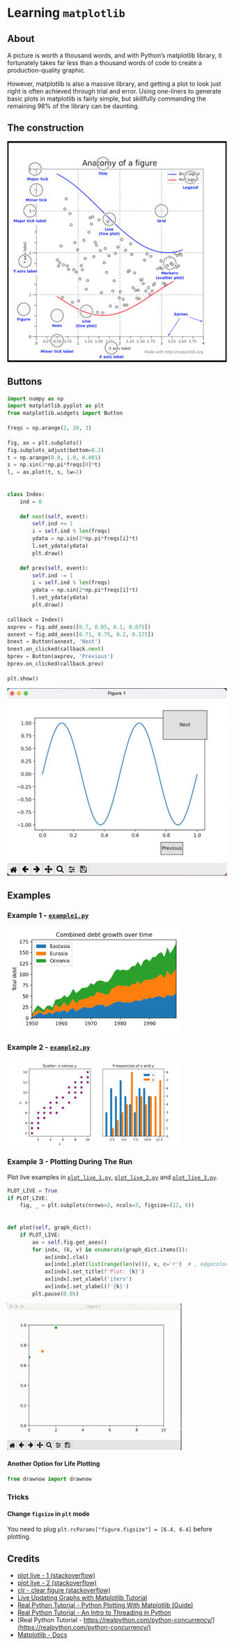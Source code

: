 # Learning `matplotlib`

## About

A picture is worth a thousand words, and with Python’s matplotlib library,
it fortunately takes far less than a thousand words of code to create a production-quality graphic.

However, matplotlib is also a massive library,
and getting a plot to look just right is often achieved through trial and error.
Using one-liners to generate basic plots in matplotlib is fairly simple,
but skillfully commanding the remaining 98% of the library can be daunting.

## The construction

![](static/plot_objects.png)

## Buttons

```python
import numpy as np
import matplotlib.pyplot as plt
from matplotlib.widgets import Button

freqs = np.arange(2, 20, 3)

fig, ax = plt.subplots()
fig.subplots_adjust(bottom=0.2)
t = np.arange(0.0, 1.0, 0.001)
s = np.sin(2*np.pi*freqs[0]*t)
l, = ax.plot(t, s, lw=2)


class Index:
    ind = 0

    def next(self, event):
        self.ind += 1
        i = self.ind % len(freqs)
        ydata = np.sin(2*np.pi*freqs[i]*t)
        l.set_ydata(ydata)
        plt.draw()

    def prev(self, event):
        self.ind -= 1
        i = self.ind % len(freqs)
        ydata = np.sin(2*np.pi*freqs[i]*t)
        l.set_ydata(ydata)
        plt.draw()

callback = Index()
axprev = fig.add_axes([0.7, 0.05, 0.1, 0.075])
axnext = fig.add_axes([0.71, 0.75, 0.2, 0.175])
bnext = Button(axnext, 'Next')
bnext.on_clicked(callback.next)
bprev = Button(axprev, 'Previous')
bprev.on_clicked(callback.prev)

plt.show()
```

![](static/buttons.png)

## Examples

### Example 1 - [`example1.py`](example1.py)

<!-- ![](static/e1.png) -->
<img src="static/e1.png" alt="drawing" width="400"/>

### Example 2 - [`example2.py`](example2.py)

<!-- ![](static/e2.png) -->
<img src="static/e2.png" alt="drawing" width="400"/>

### Example 3 - Plotting During The Run

Plot live examples in [`plot_live_1.py`](plot_live_1.py), [`plot_live_2.py`](plot_live_2.py) and [`plot_live_3.py`](plot_live_3.py).

```python
PLOT_LIVE = True
if PLOT_LIVE:
    fig, _ = plt.subplots(nrows=2, ncols=3, figsize=(12, 6))


def plot(self, graph_dict):
    if PLOT_LIVE:
        ax = self.fig.get_axes()
        for indx, (k, v) in enumerate(graph_dict.items()):
            ax[indx].cla()
            ax[indx].plot(list(range(len(v))), v, c='r')  # , edgecolor='b')
            ax[indx].set_title(f'Plot: {k}')
            ax[indx].set_xlabel('iters')
            ax[indx].set_ylabel(f'{k}')
        plt.pause(0.05)
```

<!-- ![](static/e3.gif) -->
<img src="static/e3.gif" alt="drawing" width="400"/>

#### Another Option for Life Plotting

```python
from drawnow import drawnow
```
### Tricks

#### Change `figsize` in `plt` mode

You need to plug `plt.rcParams["figure.figsize"] = [6.4, 6.4]` before plotting.

## Credits

- [plot live - 1 (stackoverflow)](https://stackoverflow.com/questions/28269157/plotting-in-a-non-blocking-way-with-matplotlib)
- [plot live - 2 (stackoverflow)](https://stackoverflow.com/questions/11874767/how-do-i-plot-in-real-time-in-a-while-loop-using-matplotlib)
- [clr - clear figure (stackoverflow)](https://stackoverflow.com/questions/8213522/when-to-use-cla-clf-or-close-for-clearing-a-plot-in-matplotlib)
- [Live Updating Graphs with Matplotlib Tutorial](https://pythonprogramming.net/python-matplotlib-live-updating-graphs/)
- [Real Python Tutorial - Python Plotting With Matplotlib (Guide)](https://realpython.com/python-matplotlib-guide/)
- [Real Python Tutorial - An Intro to Threading in Python](https://realpython.com/intro-to-python-threading/#using-a-threadpoolexecutor)
- [Real Python Tutorial - https://realpython.com/python-concurrency/](https://realpython.com/python-concurrency/)
- [Matplotlib - Docs](https://matplotlib.org/2.0.2/examples/showcase/anatomy.html)














